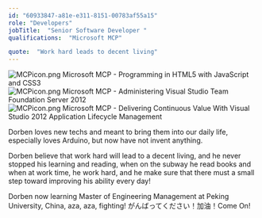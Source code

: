 ```yaml
---
id: "60933847-a81e-e311-8151-00783af55a15"
role: "Developers"
jobTitle:  "Senior Software Developer "
qualifications:  "Microsoft MCP"

quote:  "Work hard leads to decent living"
---
```


![MCPicon.png](./Images/Bio/MCPicon.png) 
Microsoft MCP - Programming in HTML5 with JavaScript and CSS3  
![MCPicon.png](./Images/Bio/MCPicon.png) 
Microsoft MCP - Administering Visual Studio Team Foundation Server 2012  
![MCPicon.png](./Images/Bio/MCPicon.png) 
Microsoft MCP - Delivering Continuous Value With Visual Studio 2012 Application Lifecycle Management  

Dorben loves new techs and meant to bring them into our daily life, especially loves Arduino, but now have not invent anything.

Dorben believe that work hard will lead to a decent living, and he never stopped his learning and reading, when on the subway he read books and when at work time, he work hard, and he make sure that there must a small step toward improving his ability every day!

Dorben now learning Master of Engineering Management at Peking University, China, aza, aza, fighting! がんばってください！加油！Come On!